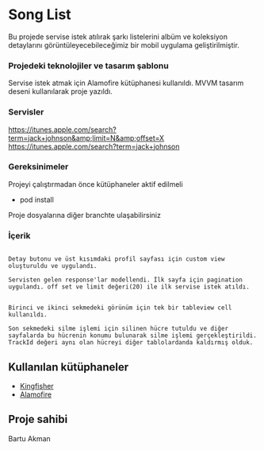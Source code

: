 # Song List

Bu projede servise istek atılırak şarkı listelerini albüm ve koleksiyon detaylarını görüntüleyecebileceğimiz  bir mobil uygulama geliştirilmiştir.

### Projedeki teknolojiler ve tasarım şablonu 
  Servise istek atmak için Alamofire kütüphanesi kullanıldı. MVVM tasarım deseni kullanılarak proje yazıldı. 
  
### Servisler 
https://itunes.apple.com/search?term=jack+johnson&amp;limit=N&amp;offset=X
https://itunes.apple.com/search?term=jack+johnson

### Gereksinimeler
Projeyi çalıştırmadan önce kütüphaneler aktif edilmeli 
- pod install 
 
Proje dosyalarına diğer branchte ulaşabilirsiniz

### İçerik

 
```

Detay butonu ve üst kısımdaki profil sayfası için custom view oluşturuldu ve uygulandı.

```

```
Servisten gelen response'lar modellendi. İlk sayfa için pagination uygulandı. off set ve limit değeri(20) ile ilk servise istek atıldı.

```
```

Birinci ve ikinci sekmedeki görünüm için tek bir tableview cell kullanıldı.
```
```
Son sekmedeki silme işlemi için silinen hücre tutuldu ve diğer sayfalarda bu hücrenin konumu bulunarak silme işlemi gerçekleştirildi.
TrackId değeri aynı olan hücreyi diğer tablolardanda kaldırmış olduk.
```

## Kullanılan kütüphaneler

* [Kingfisher](https://github.com/onevcat/Kingfisher/)
* [Alamofire](https://github.com/Alamofire/Alamofire/)

## Proje sahibi

Bartu Akman


